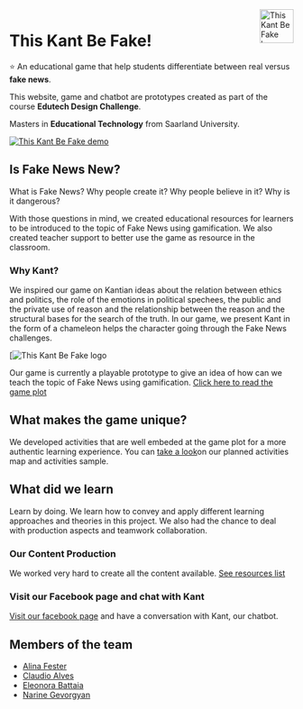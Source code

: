 <a href="https://thiskantbefake.netlify.app/">
    <img src="https://s3-ap-south-1.amazonaws.com/bot-bkt/prod/47433/47433-Kant%20Gif_v2.gif" alt="This Kant Be Fake logo" title="This Kant Be Fake" align="right" height="60" />
</a>

This Kant Be Fake!
======================

:star: An educational game that help students differentiate between real versus **fake news**.

This website, game and chatbot are prototypes created as part of the course **Edutech Design Challenge**.

Masters in **Educational Technology** from Saarland University.

[![This Kant Be Fake demo](https://thiskantbefake.netlify.app/img/fb_cover.png)](https://thiskantbefake.netlify.app/)


## Is Fake News New?

What is Fake News? Why people create it? Why people believe in it? Why is it dangerous?

With those questions in mind, we created educational resources for learners to be introduced to the topic of Fake News using gamification. We also created teacher support to better use the game as resource in the classroom.

### Why Kant?

We inspired our game on Kantian ideas about the relation between ethics and politics, the role of the emotions in political spechees, the public and the private use of reason and the relationship between the reason and the structural bases for the search of the truth. In our game, we present Kant in the form of a chameleon helps the character going through the Fake News challenges.

[![This Kant Be Fake logo](https://s3-ap-south-1.amazonaws.com/bot-bkt/prod/47433/47433-Kant%20Gif_v2.gif)

Our game is currently a playable prototype to give an idea of how can we teach the topic of Fake News using gamification.
[Click here to read the game plot](https://thiskantbefake.netlify.app/plot.html)

## What makes the game unique?

We developed activities that are well embeded at the game plot for a more authentic learning experience.
You can [take a look](https://mm.tt/1768236376?t=9dcNwygvsR)on our planned activities map and activities sample.

## What did we learn
Learn by doing. We learn how to convey and apply different learning approaches and theories in this project. We also had the chance to deal with production aspects and teamwork collaboration.

### Our Content Production

We worked very hard to create all the content available.
[See resources list](https://mix.com/claudiospace/games-resources)

### Visit our Facebook page and chat with Kant

[Visit our facebook page](https://www.facebook.com/thiskantbefake/) and have a conversation with Kant, our chatbot.

## Members of the team

* [Alina Fester](https://www.linkedin.com/in/alina-fester-587755188/)
* [Claudio Alves](https://www.linkedin.com/in/claudiospace/) 
* [Eleonora Battaia](https://www.linkedin.com/in/eleonora-battaia-1499a1195/) 
* [Narine Gevorgyan](https://www.linkedin.com/in/narine-gevorgyan/) 

